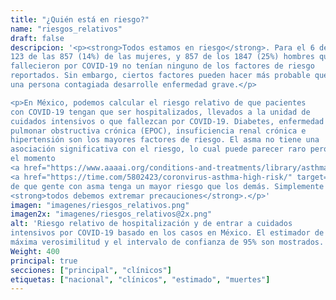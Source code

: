 ```yaml
---
title: "¿Quién está en riesgo?"
name: "riesgos_relativos"
draft: false
descripcion: '<p><strong>Todos estamos en riesgo</strong>. Para el 6 de mayo,
123 de las 857 (14%) de las mujeres, y 857 de los 1847 (25%) hombres que
fallecieron por COVID-19 no tenían ninguno de los factores de riesgo
reportados. Sin embargo, ciertos factores pueden hacer más probable que
una persona contagiada desarrolle enfermedad grave.</p>

<p>En México, podemos calcular el riesgo relativo de que pacientes
con COVID-19 tengan que ser hospitalizados, llevados a la unidad de
cuidados intensivos o que fallezcan por COVID-19. Diabetes, enfermedad
pulmonar obstructiva crónica (EPOC), insuficiencia renal crónica e
hipertensión son los mayores factores de riesgo. El asma no tiene una
asociación significativa con el riesgo, lo cual puede parecer raro pero hasta
el momento
<a href="https://www.aaaai.org/conditions-and-treatments/library/asthma-library/covid-asthma" target="_blank">no hay</a>
<a href="https://time.com/5802423/coronvirus-asthma-high-risk/" target="_blank">evidencia</a>
de que gente con asma tenga un mayor riesgo que los demás. Simplemente
<strong>todos debemos extremar precauciones</strong>.</p>'
imagen: "imagenes/riesgos_relativos.png"
imagen2x: "imagenes/riesgos_relativos@2x.png"
alt: 'Riesgo relativo de hospitalización y de entrar a cuidados
intensivos por COVID-19 basado en los casos en México. El estimador de
máxima verosimilitud y el intervalo de confianza de 95% son mostrados.'
Weight: 400
principal: true
secciones: ["principal", "clínicos"]
etiquetas: ["nacional", "clínicos", "estimado", "muertes"]
---
```

